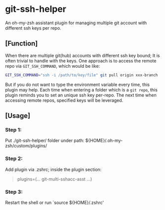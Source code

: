 # git-ssh-helper
An oh-my-zsh assistant plugin for managing multiple git account with different ssh keys per repo.

## [Function]
When there are multiple git(hub) accounts with different ssh key bound; It is often trivial to handle with the keys.
One approach is to access the remote repo via `GIT_SSH_COMMAND`, which would be like:
```bash
GIT_SSH_COMMAND="ssh -i /path/to/key/file" git pull origin xxx-branch
```
But if you do not want to type the environment variable every time, this plugin may help.
Each time when entering a folder which is a `git repo`, this plugin reminds you to set an unique ssh key per-repo. The next time when accessing remote repos, specified keys will be leveraged.

## [Usage]

### Step 1:
Put ./git-ssh-helper/ folder under path: ${HOME}/.oh-my-zsh/custom/plugins/

### Step 2:
Add plugin via .zshrc; inside the plugin section:

> plugins=(... git-multi-sshacc-asst ...)

### Step 3:
Restart the shell or run `source ${HOME}/.zshrc'
